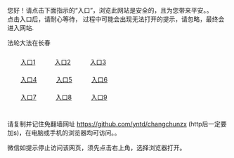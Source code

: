 您好！请点击下面指示的“入口”，浏览此网站是安全的，且为您带来平安。。 <br/>
点击入口后，请耐心等待， 过程中可能会出现无法打开的提示，请忽略，最终会进入网站. </br>

法轮大法在长春<br/>
<div style="padding:10px"><a style="margin:20px" target="_blank" href="https://d2m7rsrk88iozm.cloudfront.net/2Qpsp?sxdxcko" id="ccLink1" rel="nofollow">入口1</a> <a target="_blank" style="margin:20px" href="https://d3o86m3z22f2gc.cloudfront.net/2Qpsp?qglrk" id="ccLink2" rel="nofollow">入口2</a> <a style="margin:20px" target="_blank" href="https://d2kae5j5jiww3k.cloudfront.net/2Qpsp?xtyvzlzx" id="ccLink3" rel="nofollow">入口3</a></div>

<div style="padding:10px" ><a style="margin:20px" target="_blank" href="https://d2m7rsrk88iozm.cloudfront.net/2Qpsp?sxdxcko" id="ccLink4" rel="nofollow">入口4</a> <a style="margin:20px" href="https://d3o86m3z22f2gc.cloudfront.net/2Qpsp?qglrk" target="_blank" id="ccLink5" rel="nofollow">入口5</a> <a style="margin:20px" href="https://d2kae5j5jiww3k.cloudfront.net/2Qpsp?xtyvzlzx" target="_blank" id="ccLink6" rel="nofollow">入口6</a></div>

<div style="padding:10px"><a style="margin:20px" target="_blank" href="https://d2m7rsrk88iozm.cloudfront.net/2Qpsp?sxdxcko" id="ccLink7" rel="nofollow">入口7</a> <a style="margin:20px" href="https://d3o86m3z22f2gc.cloudfront.net/2Qpsp?qglrk" target="_blank" id="ccLink8" rel="nofollow">入口8</a> <a style="margin:20px" target="_blank" href="https://d2kae5j5jiww3k.cloudfront.net/2Qpsp?xtyvzlzx" id="ccLink9" rel="nofollow">入口9</a></div>

<br/>



请复制并记住免翻墙网址 https://github.com/yntd/changchunzx (http后一定要加s)，在电脑或手机的浏览器均可访问。。<br/>

微信如提示停止访问该网页，须先点击右上角，选择浏览器打开。
